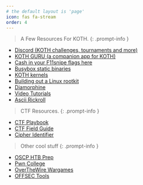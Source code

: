 ```yaml
---
# the default layout is 'page'
icon: fas fa-stream
order: 4
---
```

> A Few Resources For KOTH.
{: .prompt-info } 

- [Discord (KOTH challenges, tournaments and more)](https://discord.gg/Wr8eQ6fTMZ)
- [KOTH GURU (a companion app for KOTH)](https://koth.guru/players)
- [Cash in your F11snipe flags here](https://f11snipe.shop/)
- [Busybox static binaries](https://busybox.net/downloads/binaries/1.31.0-i686-uclibc/)
- [KOTH kernels](https://f11snipe.sh/koth/kernels.txt)
- [Building out a Linux rootkit](https://xcellerator.github.io/posts/linux_rootkits_01/)
- [Diamorphine](https://github.com/m0nad/Diamorphine)
- [Video Tutorials](https://f11snipe.live)
- [Ascii Rickroll](https://github.com/rvizzz/text_art_animations)


> CTF Resources.
{: .prompt-info }

- [CTF Playbook](https://fareedfauzi.gitbook.io/ctf-playbook/)
- [CTF Field Guide](https://trailofbits.github.io/ctf/)
- [Cipher Identifier](https://www.dcode.fr/cipher-identifier)


> Other cool stuff
{: .prompt-info }

- [OSCP HTB Prep](https://rana-khalil.gitbook.io/hack-the-box-oscp-preparation/)
- [Pwn College](https://pwn.college/)
- [OverTheWire Wargames](https://overthewire.org/wargames/)
- [OFFSEC Tools](https://offsec.tools/)

